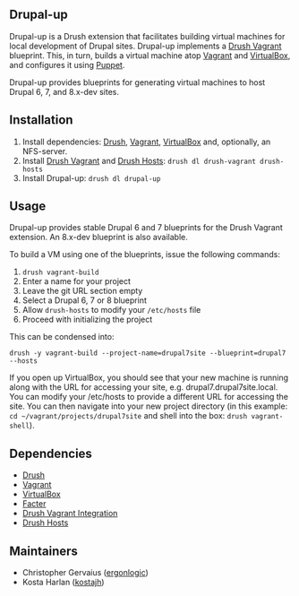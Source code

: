 Drupal-up
---------

Drupal-up is a Drush extension that facilitates building virtual machines for
local development of Drupal sites. Drupal-up implements a 
[Drush Vagrant](https://drupal.org/project/drush-vagrant) blueprint. This, in
turn, builds a virtual machine atop [Vagrant](http://www.vagrantup.com) and
[VirtualBox](http://www.virtualbox.com), and configures it using
[Puppet](http://www.puppetlabs.com).

Drupal-up provides blueprints for generating virtual machines to host Drupal 6,
7, and 8.x-dev sites.

Installation
------------

1. Install dependencies: [Drush](https://drupal.org/project/drush),
   [Vagrant](http://www.vagrantup.com), [VirtualBox](http://www.virtualbox.org)
   and, optionally, an NFS-server.
2. Install [Drush Vagrant](https://drupal.org/project/drush-vagrant) and [Drush
   Hosts](https://drupal.org/project/drush-hosts): `drush dl drush-vagrant
   drush-hosts`
3. Install Drupal-up: `drush dl drupal-up`

Usage
-----

Drupal-up provides stable Drupal 6 and 7 blueprints for the Drush Vagrant
extension. An 8.x-dev blueprint is also available.

To build a VM using one of the blueprints, issue the following commands:

1. `drush vagrant-build`
2. Enter a name for your project
3. Leave the git URL section empty
4. Select a Drupal 6, 7 or 8 blueprint
5. Allow `drush-hosts` to modify your `/etc/hosts` file
6. Proceed with initializing the project

This can be condensed into:

`drush -y vagrant-build --project-name=drupal7site --blueprint=drupal7 --hosts`

If you open up VirtualBox, you should see that your new machine is running
along with the URL for accessing your site, e.g. drupal7.drupal7site.local.
You can modify your /etc/hosts to provide a different URL for accessing the
site. You can then navigate into your new project directory (in this example: `cd ~/vagrant/projects/drupal7site` and shell into the box: `drush vagrant-shell`).

Dependencies
------------

- [Drush](https://drupal.org/project/drush)
- [Vagrant](http://www.vagrantup.com)
- [VirtualBox](http://www.virtualbox.org)
- [Facter](https://rubygems.org/gems/facter)
- [Drush Vagrant Integration](https://drupal.org/project/drush-vagrant)
- [Drush Hosts](https://drupal.org/project/drush-hosts)

Maintainers
-----------

- Christopher Gervaius ([ergonlogic](https://drupal.org/user/368613))
- Kosta Harlan ([kostajh](https://drupal.org/user/209141))
